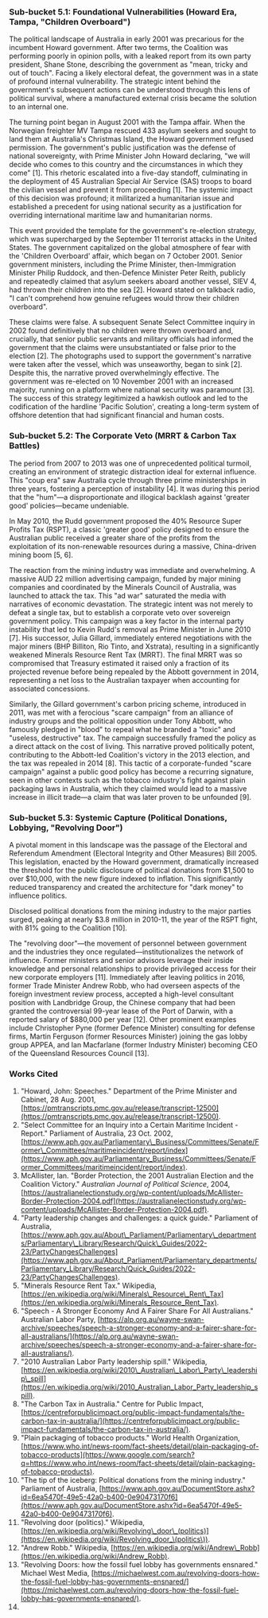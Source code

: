 ### **Sub-bucket 5.1: Foundational Vulnerabilities (Howard Era, Tampa, "Children Overboard")**

The political landscape of Australia in early 2001 was precarious for the incumbent Howard government. After two terms, the Coalition was performing poorly in opinion polls, with a leaked report from its own party president, Shane Stone, describing the government as "mean, tricky and out of touch". Facing a likely electoral defeat, the government was in a state of profound internal vulnerability. The strategic intent behind the government's subsequent actions can be understood through this lens of political survival, where a manufactured external crisis became the solution to an internal one.

The turning point began in August 2001 with the Tampa affair. When the Norwegian freighter MV Tampa rescued 433 asylum seekers and sought to land them at Australia's Christmas Island, the Howard government refused permission. The government's public justification was the defense of national sovereignty, with Prime Minister John Howard declaring, "we will decide who comes to this country and the circumstances in which they come" \[1\]. This rhetoric escalated into a five-day standoff, culminating in the deployment of 45 Australian Special Air Service (SAS) troops to board the civilian vessel and prevent it from proceeding \[1\]. The systemic impact of this decision was profound; it militarized a humanitarian issue and established a precedent for using national security as a justification for overriding international maritime law and humanitarian norms.

This event provided the template for the government's re-election strategy, which was supercharged by the September 11 terrorist attacks in the United States. The government capitalized on the global atmosphere of fear with the 'Children Overboard' affair, which began on 7 October 2001\. Senior government ministers, including the Prime Minister, then-Immigration Minister Philip Ruddock, and then-Defence Minister Peter Reith, publicly and repeatedly claimed that asylum seekers aboard another vessel, SIEV 4, had thrown their children into the sea \[2\]. Howard stated on talkback radio, "I can't comprehend how genuine refugees would throw their children overboard".

These claims were false. A subsequent Senate Select Committee inquiry in 2002 found definitively that no children were thrown overboard and, crucially, that senior public servants and military officials had informed the government that the claims were unsubstantiated or false prior to the election \[2\]. The photographs used to support the government's narrative were taken after the vessel, which was unseaworthy, began to sink \[2\]. Despite this, the narrative proved overwhelmingly effective. The government was re-elected on 10 November 2001 with an increased majority, running on a platform where national security was paramount \[3\]. The success of this strategy legitimized a hawkish outlook and led to the codification of the hardline 'Pacific Solution', creating a long-term system of offshore detention that had significant financial and human costs.

### **Sub-bucket 5.2: The Corporate Veto (MRRT & Carbon Tax Battles)**

The period from 2007 to 2013 was one of unprecedented political turmoil, creating an environment of strategic distraction ideal for external influence. This "coup era" saw Australia cycle through three prime ministerships in three years, fostering a perception of instability \[4\]. It was during this period that the "hum"—a disproportionate and illogical backlash against 'greater good' policies—became undeniable.

In May 2010, the Rudd government proposed the 40% Resource Super Profits Tax (RSPT), a classic 'greater good' policy designed to ensure the Australian public received a greater share of the profits from the exploitation of its non-renewable resources during a massive, China-driven mining boom \[5, 6\].

The reaction from the mining industry was immediate and overwhelming. A massive AUD 22 million advertising campaign, funded by major mining companies and coordinated by the Minerals Council of Australia, was launched to attack the tax. This "ad war" saturated the media with narratives of economic devastation. The strategic intent was not merely to defeat a single tax, but to establish a corporate veto over sovereign government policy. This campaign was a key factor in the internal party instability that led to Kevin Rudd's removal as Prime Minister in June 2010 \[7\]. His successor, Julia Gillard, immediately entered negotiations with the major miners (BHP Billiton, Rio Tinto, and Xstrata), resulting in a significantly weakened Minerals Resource Rent Tax (MRRT). The final MRRT was so compromised that Treasury estimated it raised only a fraction of its projected revenue before being repealed by the Abbott government in 2014, representing a net loss to the Australian taxpayer when accounting for associated concessions.

Similarly, the Gillard government's carbon pricing scheme, introduced in 2011, was met with a ferocious "scare campaign" from an alliance of industry groups and the political opposition under Tony Abbott, who famously pledged in "blood" to repeal what he branded a "toxic" and "useless, destructive" tax. The campaign successfully framed the policy as a direct attack on the cost of living. This narrative proved politically potent, contributing to the Abbott-led Coalition's victory in the 2013 election, and the tax was repealed in 2014 \[8\]. This tactic of a corporate-funded "scare campaign" against a public good policy has become a recurring signature, seen in other contexts such as the tobacco industry's fight against plain packaging laws in Australia, which they claimed would lead to a massive increase in illicit trade—a claim that was later proven to be unfounded \[9\].

### **Sub-bucket 5.3: Systemic Capture (Political Donations, Lobbying, "Revolving Door")**

A pivotal moment in this landscape was the passage of the Electoral and Referendum Amendment (Electoral Integrity and Other Measures) Bill 2005\. This legislation, enacted by the Howard government, dramatically increased the threshold for the public disclosure of political donations from $1,500 to over $10,000, with the new figure indexed to inflation. This significantly reduced transparency and created the architecture for "dark money" to influence politics.

Disclosed political donations from the mining industry to the major parties surged, peaking at nearly $3.8 million in 2010-11, the year of the RSPT fight, with 81% going to the Coalition \[10\].

The "revolving door"—the movement of personnel between government and the industries they once regulated—institutionalizes the network of influence. Former ministers and senior advisors leverage their inside knowledge and personal relationships to provide privileged access for their new corporate employers \[11\]. Immediately after leaving politics in 2016, former Trade Minister Andrew Robb, who had overseen aspects of the foreign investment review process, accepted a high-level consultant position with Landbridge Group, the Chinese company that had been granted the controversial 99-year lease of the Port of Darwin, with a reported salary of $880,000 per year \[12\]. Other prominent examples include Christopher Pyne (former Defence Minister) consulting for defense firms, Martin Ferguson (former Resources Minister) joining the gas lobby group APPEA, and Ian Macfarlane (former Industry Minister) becoming CEO of the Queensland Resources Council \[13\].

### **Works Cited**

1. "Howard, John: Speeches." Department of the Prime Minister and Cabinet, 28 Aug. 2001, [https://pmtranscripts.pmc.gov.au/release/transcript-12500](https://pmtranscripts.pmc.gov.au/release/transcript-12500).  
2. "Select Committee for an Inquiry into a Certain Maritime Incident \- Report." Parliament of Australia, 23 Oct. 2002, [https://www.aph.gov.au/Parliamentary\_Business/Committees/Senate/Former\_Committees/maritimeincident/report/index](https://www.aph.gov.au/Parliamentary_Business/Committees/Senate/Former_Committees/maritimeincident/report/index).  
3. McAllister, Ian. "Border Protection, the 2001 Australian Election and the Coalition Victory." *Australian Journal of Political Science*, 2004, [https://australianelectionstudy.org/wp-content/uploads/McAllister-Border-Protection-2004.pdf](https://australianelectionstudy.org/wp-content/uploads/McAllister-Border-Protection-2004.pdf).  
4. "Party leadership changes and challenges: a quick guide." Parliament of Australia, [https://www.aph.gov.au/About\_Parliament/Parliamentary\_departments/Parliamentary\_Library/Research/Quick\_Guides/2022-23/PartyChangesChallenges](https://www.aph.gov.au/About_Parliament/Parliamentary_departments/Parliamentary_Library/Research/Quick_Guides/2022-23/PartyChangesChallenges).  
5. "Minerals Resource Rent Tax." Wikipedia, [https://en.wikipedia.org/wiki/Minerals\_Resource\_Rent\_Tax](https://en.wikipedia.org/wiki/Minerals_Resource_Rent_Tax).  
6. "Speech \- A Stronger Economy And A Fairer Share For All Australians." Australian Labor Party, [https://alp.org.au/wayne-swan-archive/speeches/speech-a-stronger-economy-and-a-fairer-share-for-all-australians/](https://alp.org.au/wayne-swan-archive/speeches/speech-a-stronger-economy-and-a-fairer-share-for-all-australians/).  
7. "2010 Australian Labor Party leadership spill." Wikipedia, [https://en.wikipedia.org/wiki/2010\_Australian\_Labor\_Party\_leadership\_spill](https://en.wikipedia.org/wiki/2010_Australian_Labor_Party_leadership_spill).  
8. "The Carbon Tax in Australia." Centre for Public Impact, [https://centreforpublicimpact.org/public-impact-fundamentals/the-carbon-tax-in-australia/](https://centreforpublicimpact.org/public-impact-fundamentals/the-carbon-tax-in-australia/).  
9. "Plain packaging of tobacco products." World Health Organization, [https://www.who.int/news-room/fact-sheets/detail/plain-packaging-of-tobacco-products](https://www.google.com/search?q=https://www.who.int/news-room/fact-sheets/detail/plain-packaging-of-tobacco-products).  
10. "The tip of the iceberg: Political donations from the mining industry." Parliament of Australia, [https://www.aph.gov.au/DocumentStore.ashx?id=6ea5470f-49e5-42a0-b400-0e90473170f6](https://www.aph.gov.au/DocumentStore.ashx?id=6ea5470f-49e5-42a0-b400-0e90473170f6).  
11. "Revolving door (politics)." Wikipedia, [https://en.wikipedia.org/wiki/Revolving\_door\_(politics)](https://en.wikipedia.org/wiki/Revolving_door_\(politics\)).  
12. "Andrew Robb." Wikipedia, [https://en.wikipedia.org/wiki/Andrew\_Robb](https://en.wikipedia.org/wiki/Andrew_Robb).  
13. "Revolving Doors: how the fossil fuel lobby has governments ensnared." Michael West Media, [https://michaelwest.com.au/revolving-doors-how-the-fossil-fuel-lobby-has-governments-ensnared/](https://michaelwest.com.au/revolving-doors-how-the-fossil-fuel-lobby-has-governments-ensnared/).  
1. 